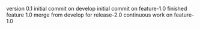 version 0.1 
initial commit on develop
initial commit on feature-1.0
finished feature 1.0 
merge from develop for release-2.0
continuous work on feature-1.0
